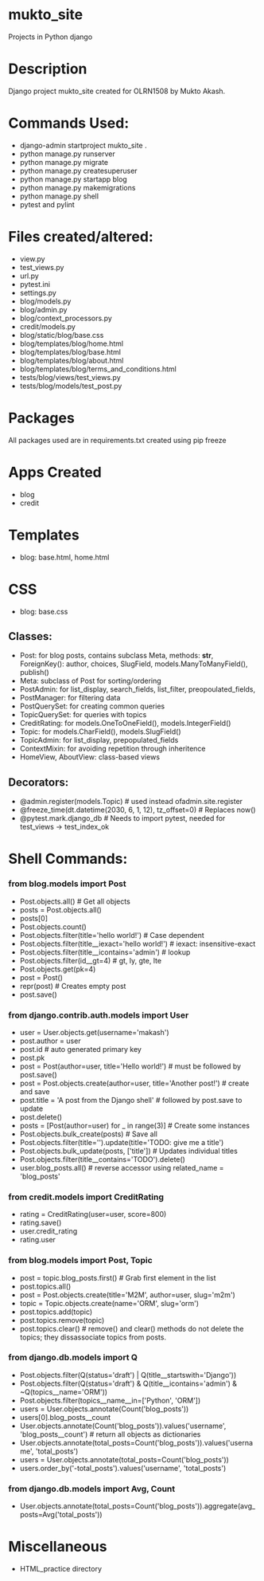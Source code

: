 # mukto_site
Projects in Python django

# Description
Django project mukto_site created for OLRN1508 by Mukto Akash.

# Commands Used:
- django-admin startproject mukto_site .
- python manage.py runserver
- python manage.py migrate
- python manage.py createsuperuser
- python manage.py startapp blog
- python manage.py makemigrations
- python manage.py shell
- pytest and pylint

# Files created/altered:
- view.py
- test_views.py
- url.py
- pytest.ini
- settings.py
- blog/models.py
- blog/admin.py
- blog/context_processors.py
- credit/models.py
- blog/static/blog/base.css
- blog/templates/blog/home.html
- blog/templates/blog/base.html
- blog/templates/blog/about.html
- blog/templates/blog/terms_and_conditions.html
- tests/blog/views/test_views.py
- tests/blog/models/test_post.py

# Packages
All packages used are in requirements.txt created using pip freeze

# Apps Created
- blog
- credit

# Templates
- blog: base.html, home.html

# CSS
- blog: base.css

## Classes:
- Post: for blog posts, contains subclass Meta, methods: __str__, ForeignKey(): author, choices, SlugField, models.ManyToManyField(), publish()
- Meta: subclass of Post for sorting/ordering
- PostAdmin: for list_display, search_fields, list_filter, preopoulated_fields,
- PostManager: for filtering data
- PostQuerySet: for creating common queries
- TopicQuerySet: for queries with topics
- CreditRating: for models.OneToOneField(), models.IntegerField()
- Topic: for models.CharField(), models.SlugField()
- TopicAdmin: for list_display, prepopulated_fields
- ContextMixin: for avoiding repetition through inheritence
- HomeView, AboutView: class-based views


## Decorators:
- @admin.register(models.Topic) # used instead ofadmin.site.register
- @freeze_time(dt.datetime(2030, 6, 1, 12), tz_offset=0)  # Replaces now()
- @pytest.mark.django_db # Needs to import pytest, needed for test_views -> test_index_ok
 
# Shell Commands:
### from blog.models import Post
- Post.objects.all() # Get all objects
- posts = Post.objects.all()
- posts[0]
- Post.objects.count()
- Post.objects.filter(title='hello world!') # Case dependent
- Post.objects.filter(title__iexact='hello world!')  # iexact: insensitive-exact
- Post.objects.filter(title__icontains='admin') # lookup
- Post.objects.filter(id__gt=4) # gt, ly, gte, lte
- Post.objects.get(pk=4)
- post = Post()
- repr(post) # Creates empty post
- post.save()
### from django.contrib.auth.models import User
- user = User.objects.get(username='makash')
- post.author = user
- post.id # auto generated primary key
- post.pk
- post = Post(author=user, title='Hello world!') # must be followed by post.save()
- post = Post.objects.create(author=user, title='Another post!') # create and save
- post.title = 'A post from the Django shell' # followed by post.save to update
- post.delete()
- posts = [Post(author=user) for _ in range(3)]  # Create some instances
- Post.objects.bulk_create(posts)  # Save all
- Post.objects.filter(title='').update(title='TODO: give me a title')
- Post.objects.bulk_update(posts, ['title']) # Updates individual titles
- Post.objects.filter(title__contains='TODO').delete()
- user.blog_posts.all() # reverse accessor using related_name = 'blog_posts'
### from credit.models import CreditRating
- rating = CreditRating(user=user, score=800)
- rating.save()
- user.credit_rating
- rating.user
### from blog.models import Post, Topic
-  post = topic.blog_posts.first() # Grab first element in the list
- post.topics.all()
- post = Post.objects.create(title='M2M', author=user, slug='m2m')
- topic = Topic.objects.create(name='ORM', slug='orm')
- post.topics.add(topic)
- post.topics.remove(topic)
- post.topics.clear() # remove() and clear() methods do not delete the topics; they dissassociate topics from posts.
### from django.db.models import Q
- Post.objects.filter(Q(status='draft') | Q(title__startswith='Django'))
- Post.objects.filter(Q(status='draft') & Q(title__icontains='admin') & ~Q(topics__name='ORM'))
- Post.objects.filter(topics__name__in=['Python', 'ORM'])
- users = User.objects.annotate(Count('blog_posts'))
- users[0].blog_posts__count
- User.objects.annotate(Count('blog_posts')).values('username', 'blog_posts__count') # return all objects as dictionaries
- User.objects.annotate(total_posts=Count('blog_posts')).values('username', 'total_posts')
- users = User.objects.annotate(total_posts=Count('blog_posts'))
- users.order_by('-total_posts').values('username', 'total_posts')
### from django.db.models import Avg, Count
- User.objects.annotate(total_posts=Count('blog_posts')).aggregate(avg_posts=Avg('total_posts'))

# Miscellaneous
- HTML_practice directory